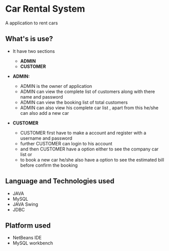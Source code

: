 # Car Rental System
A application to rent cars

## What's is use?
+ It have two sections
  - **ADMIN**
  - **CUSTOMER**
+ **ADMIN:**
  - ADMIN is the owner of application
  - ADMIN can view the complete list of customers along with there name and password
  - ADMIN can view the booking list of total customers
  - ADMIN can also view his complete car list , apart from this he/she can also add a new car 

+ **CUSTOMER**
  - CUSTOMER first have to make a account and register with a username and password
  - further CUSTOMER can login to his account
  - and then CUSTOMER have a option either to see the company car list or 
  - to book a new car he/she also have a option to see the estimated bill before confirm the booking

## Language and Technologies used
+ JAVA
+ MySQL 
+ JAVA Swing
+ JDBC

## Platform used
+ NetBeans IDE
+ MySQL workbench


